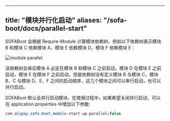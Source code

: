 
---
title: "模块并行化启动"
aliases: "/sofa-boot/docs/parallel-start"
---


SOFABoot 会根据 Require-Module 计算模块依赖树，例如以下依赖树表示模块 B 和模块 C 依赖模块 A，模块 E 依赖模块 D，模块 F 依赖模块 E：

![module parallel](module-parallel.png) 

该依赖树会保证模块 A 必定在模块 B 和模块 C 之前启动，模块 D 在模块 E 之前启动，模块 E 在模块 F 之前启动，但是依赖树没有定义模块 B 与模块 C，模块 B、C 与模块 D、E、F 之间的启动顺序，这几个模块之间可以串行启动，也可以并行启动。

SOFABoot 默认会并行启动模块，在使用过程中，如果希望关闭并行启动，可以在 application.properties 中增加以下参数:

```java
com.alipay.sofa.boot.module-start-up-parallel=false
```
